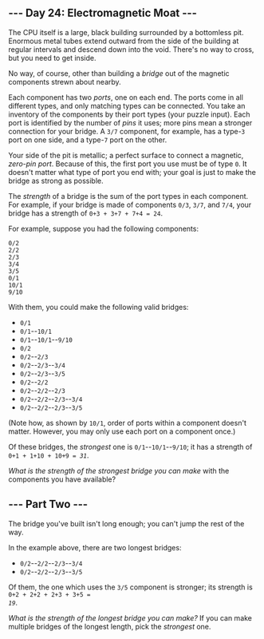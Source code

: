 ## --- Day 24: Electromagnetic Moat ---

The CPU itself is a large, black building surrounded by a bottomless pit. Enormous metal tubes extend outward from the side of the building at regular intervals and descend down into the void. There's no way to cross, but you need to get inside.

No way, of course, other than building a _bridge_ out of the magnetic components strewn about nearby.

Each component has two _ports_, one on each end. The ports come in all different types, and only matching types can be connected. You take an inventory of the components by their port types (your puzzle input). Each port is identified by the number of _pins_ it uses; more pins mean a stronger connection for your bridge. A `` 3/7 `` component, for example, has a type-`` 3 `` port on one side, and a type-`` 7 `` port on the other.

Your side of the pit is metallic; a perfect surface to connect a magnetic, _zero-pin port_. Because of this, the first port you use must be of type `` 0 ``. It doesn't matter what type of port you end with; your goal is just to make the bridge as strong as possible.

The _strength_ of a bridge is the sum of the port types in each component. For example, if your bridge is made of components `` 0/3 ``, `` 3/7 ``, and `` 7/4 ``, your bridge has a strength of `` 0+3 + 3+7 + 7+4 = 24 ``.

For example, suppose you had the following components:

    0/2
    2/2
    2/3
    3/4
    3/5
    0/1
    10/1
    9/10

With them, you could make the following valid bridges:

*   `` 0/1 ``
*   `` 0/1 ``--`` 10/1 ``
*   `` 0/1 ``--`` 10/1 ``--`` 9/10 ``
*   `` 0/2 ``
*   `` 0/2 ``--`` 2/3 ``
*   `` 0/2 ``--`` 2/3 ``--`` 3/4 ``
*   `` 0/2 ``--`` 2/3 ``--`` 3/5 ``
*   `` 0/2 ``--`` 2/2 ``
*   `` 0/2 ``--`` 2/2 ``--`` 2/3 ``
*   `` 0/2 ``--`` 2/2 ``--`` 2/3 ``--`` 3/4 ``
*   `` 0/2 ``--`` 2/2 ``--`` 2/3 ``--`` 3/5 ``

(Note how, as shown by `` 10/1 ``, order of ports within a component doesn't matter. However, you may only use each port on a component once.)

Of these bridges, the _strongest_ one is `` 0/1 ``--`` 10/1 ``--`` 9/10 ``; it has a strength of <code>0+1 + 1+10 + 10+9 = <em>31</em></code>.

_What is the strength of the strongest bridge you can make_ with the components you have available?

## --- Part Two ---

The bridge you've built isn't long enough; you can't <span title="Who do you think you are, Mario?">jump the rest of the way</span>.

In the example above, there are two longest bridges:

*   `` 0/2 ``--`` 2/2 ``--`` 2/3 ``--`` 3/4 ``
*   `` 0/2 ``--`` 2/2 ``--`` 2/3 ``--`` 3/5 ``

Of them, the one which uses the `` 3/5 `` component is stronger; its strength is <code>0+2 + 2+2 + 2+3 + 3+5 = <em>19</em></code>.

_What is the strength of the longest bridge you can make?_ If you can make multiple bridges of the longest length, pick the _strongest_ one.